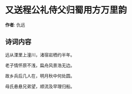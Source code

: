 # 又送程公礼侍父归蜀用方万里韵

**作者**: 仇远

## 诗词内容

远从溧里上潼川，渚宿岩栖约半年。

老子情怀原不浅，扁舟风景浩无边。

故乡兵后几人在，明月秋中何处圆。

母氏悬悬兄弟望，顺流及早理归船。

